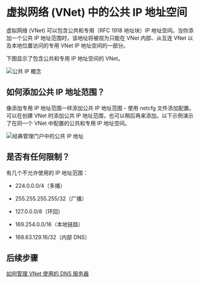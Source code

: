 <properties 
   pageTitle="如何在虚拟网络中使用公共 IP 地址"
   description="了解如何配置虚拟网络以使用公共 IP 地址"
   services="virtual-network"
   documentationCenter="na"
   authors="telmosampaio"
   manager="carmonm"
   editor="tysonn" />
<tags 
   ms.service="virtual-network"
   ms.devlang="na"
   ms.topic="article"
   ms.tgt_pltfrm="na"
   ms.workload="infrastructure-services"
   ms.date="04/27/2016"
   wacn.date="05/30/2016"
   ms.author="jdial" />

# 虚拟网络 (VNet) 中的公共 IP 地址空间

虚拟网络 (VNet) 可以包含公共和专用（RFC 1918 地址块）IP 地址空间。当你添加一个公共 IP 地址范围时，该地址将被视为只能在 VNet 内部、从互连 VNet 以及本地位置访问的专用 VNet IP 地址空间的一部分。

下图显示了包含公共和专用 IP 地址空间的 VNet。

![公共 IP 概念](./media/virtual-networks-public-ip-within-vnet/IC775683.jpg)

## 如何添加公共 IP 地址范围？

像添加专用 IP 地址范围一样添加公共 IP 地址范围 - 使用 netcfg 文件添加配置。可以在创建 VNet 时添加公共 IP 地址范围，也可以稍后再来添加。以下示例演示了在同一个 VNet 中配置的公共和专用 IP 地址空间。

![经典管理门户中的公共 IP 地址](./media/virtual-networks-public-ip-within-vnet/IC775684.png)

## 是否有任何限制？

有几个不允许使用的 IP 地址范围：

- 224\.0.0.0/4（多播）

- 255\.255.255.255/32（广播）

- 127\.0.0.0/8（环回）

- 169\.254.0.0/16（本地链路）

- 168\.63.129.16/32（内部 DNS）

## 后续步骤

[如何管理 VNet 使用的 DNS 服务器](/documentation/articles/virtual-networks-manage-dns-in-vnet/)

<!---HONumber=Mooncake_0523_2016-->